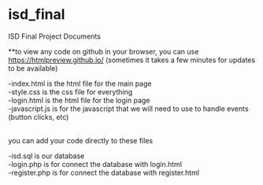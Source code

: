 # isd_final
ISD Final Project Documents

**to view any code on github in your browser, you can use https://htmlpreview.github.io/ (sometimes it takes a few minutes for updates to be available)

-index.html is the html file for the main page <br>
-style.css is the css file for everything <br>
-login.html is the html file for the login page <br>
-javascript.js is for the javascript that we will need to use to handle events (button clicks, etc)<br><br>

you can add your code directly to these files

-isd.sql is our database <br>
-login.php is for connect the database with login.html <br>
-register.php is for connect the database with register.html <br>
